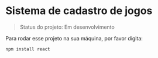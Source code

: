 # Sistema de cadastro de jogos

> Status do projeto: Em desenvolvimento

Para rodar esse projeto na sua máquina, por favor digita:

```
npm install react
```
